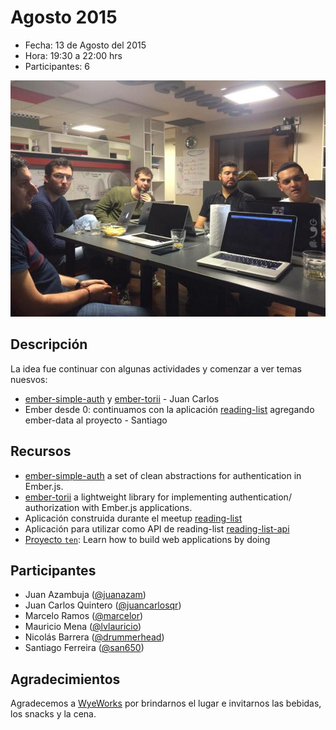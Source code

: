 # Agosto 2015

* Fecha: 13 de Agosto del 2015
* Hora: 19:30 a 22:00 hrs
* Participantes: 6

![Ember meetup](./photo.jpg)

## Descripción

La idea fue continuar con algunas actividades y comenzar a ver temas nuesvos:
* [ember-simple-auth](https://github.com/simplabs/ember-simple-auth) y
  [ember-torii](https://github.com/vestorly/torii) - Juan Carlos
* Ember desde 0: continuamos con la aplicación
  [reading-list](https://github.com/ember-montevideo/reading-list/blob/e9e9c126b943cf414e6ab2849bafa5e21592a940/README.md#ember-data)
  agregando ember-data al proyecto - Santiago

## Recursos

* [ember-simple-auth](https://github.com/simplabs/ember-simple-auth) a set of
  clean abstractions for authentication in Ember.js.
* [ember-torii](https://github.com/vestorly/torii) a lightweight library for
  implementing authentication/ authorization with Ember.js applications.
* Aplicación construida durante el meetup
  [reading-list](https://github.com/ember-montevideo/reading-list)
* Aplicación para utilizar como API de reading-list
  [reading-list-api](https://github.com/ember-montevideo/reading-list-api)
* [Proyecto `ten`](https://github.com/san650/ten): Learn how to build web
  applications by doing

## Participantes

* Juan Azambuja ([@juanazam](https://github.com/juanazam))
* Juan Carlos Quintero ([@juancarlosqr](https://github.com/juancarlosqr))
* Marcelo Ramos ([@marcelor](https://github.com/marcelor))
* Mauricio Mena ([@lvlauricio](https://github.com/lvl4ul2i))
* Nicolás Barrera ([@drummerhead](https://github.com/drummerhead))
* Santiago Ferreira ([@san650](https://github.com/san650))

## Agradecimientos

Agradecemos a [WyeWorks](https://wyeworks.com/) por brindarnos el lugar e
invitarnos las bebidas, los snacks y la cena.
